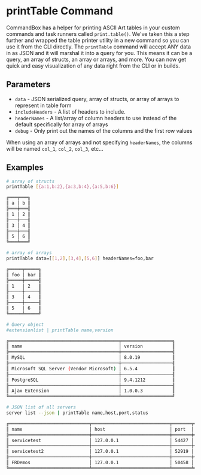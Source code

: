 # printTable Command

CommandBox has a helper for printing ASCII Art tables in your custom commands and task runners called `print.table()`. We've taken this a step further and wrapped the table printer utility in a new command so you can use it from the CLI directly. The `printTable` command will accept ANY data in as JSON and it will marshal it into a query for you. This means it can be a query, an array of structs, an array or arrays, and more. You can now get quick and easy visualization of any data right from the CLI or in builds.

## Parameters

* `data` - JSON serialized query, array of structs, or array of arrays to represent in table form
* `includeHeaders` - A list of headers to include. 
* `headerNames` - A list/array of column headers to use instead of the default specifically for array of arrays
* `debug` - Only print out the names of the columns and the first row values

When using an array of arrays and not specifying `headerNames`, the columns will be named `col_1`, `col_2`, `col_3`, etc...

## Examples



```bash
# array of structs
printTable [{a:1,b:2},{a:3,b:4},{a:5,b:6}]

╔═══╤═══╗
║ a │ b ║
╠═══╪═══╣
║ 1 │ 2 ║
╟───┼───╢
║ 3 │ 4 ║
╟───┼───╢
║ 5 │ 6 ║
╚═══╧═══╝
```

```bash
# array of arrays
printTable data=[[1,2],[3,4],[5,6]] headerNames=foo,bar

╔═════╤═════╗
║ foo │ bar ║
╠═════╪═════╣
║ 1   │ 2   ║
╟─────┼─────╢
║ 3   │ 4   ║
╟─────┼─────╢
║ 5   │ 6   ║
╚═════╧═════╝
```

```bash
# Query object
#extensionlist | printTable name,version

╔═════════════════════════════════════════╤═══════════════════╗
║ name                                    │ version           ║
╠═════════════════════════════════════════╪═══════════════════╣
║ MySQL                                   │ 8.0.19            ║
╟─────────────────────────────────────────┼───────────────────╢
║ Microsoft SQL Server (Vendor Microsoft) │ 6.5.4             ║
╟─────────────────────────────────────────┼───────────────────╢
║ PostgreSQL                              │ 9.4.1212          ║
╟─────────────────────────────────────────┼───────────────────╢
║ Ajax Extension                          │ 1.0.0.3           ║
╚═════════════════════════════════════════╧═══════════════════╝
```

```bash
# JSON list of all servers
server list --json | printTable name,host,port,status

╔══════════════════════════════╤═════════════════════════════╤═══════╤═════════╗
║ name                         │ host                        │ port  │ status  ║
╠══════════════════════════════╪═════════════════════════════╪═══════╪═════════╣
║ servicetest                  │ 127.0.0.1                   │ 54427 │ stopped ║
╟──────────────────────────────┼─────────────────────────────┼───────┼─────────╢
║ servicetest2                 │ 127.0.0.1                   │ 52919 │ stopped ║
╟──────────────────────────────┼─────────────────────────────┼───────┼─────────╢
║ FRDemos                      │ 127.0.0.1                   │ 50458 │ stopped ║
╚══════════════════════════════╧═════════════════════════════╧═══════╧═════════╝
```

